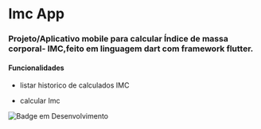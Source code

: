 # Imc App

### Projeto/Aplicativo mobile para calcular Índice de massa corporal- IMC,feito em linguagem dart com framework flutter.
#### Funcionalidades

* listar historico de calculados IMC

* calcular Imc

![Badge em Desenvolvimento](http://img.shields.io/static/v1?label=APP&message=FLUTTER&color=BLUE&style=for-the-badge)
